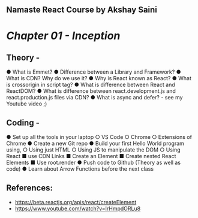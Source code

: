 ## Namaste React Course by Akshay Saini
# _Chapter 01 - Inception_


## Theory -
● What is Emmet?
● Difference between a Library and Framework?
● What is CDN? Why do we use it?
● Why is React known as React?
● What is crossorigin in script tag?
● What is difference between React and ReactDOM?
● What is difference between react.development.js and react.production.js files via CDN?
● What is async and defer? - see my Youtube video ;)


## Coding -
● Set up all the tools in your laptop
    ○ VS Code
    ○ Chrome
    ○ Extensions of Chrome
● Create a new Git repo
● Build your first Hello World program using,
    ○ Using just HTML
    ○ Using JS to manipulate the DOM
    ○ Using React
        ■ use CDN Links
        ■ Create an Element
        ■ Create nested React Elements
        ■ Use root.render
● Push code to Github (Theory as well as code)
● Learn about Arrow Functions before the next class


## References:

- https://beta.reactjs.org/apis/react/createElement
- https://www.youtube.com/watch?v=IrHmpdORLu8
